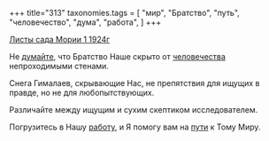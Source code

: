 +++
title="313"
taxonomies.tags = [
 "мир",
 "Братство",
 "путь",
 "человечество",
 "дума",
 "работа",
]
+++

[Листы сада Мории 1 1924г](/agni/1924)

Не [думайте](/tags/дума), что Братство Наше скрыто от [человечества](/tags/человечество) непроходимыми стенами.   

Снега Гималаев, скрывающие Нас, не препятствия для ищущих в правде, но не для любопытствующих.   

Различайте между ищущим и сухим скептиком исследователем.   

Погрузитесь в Нашу [работу](/tags/работа), и Я помогу вам на [пути](/tags/путь) к Тому Миру.   

